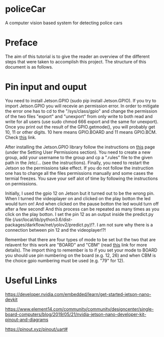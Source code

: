 # policeCar
A computer vision based system for detecting police cars
# Preface
The aim of this tutorial is to give the reader an overview of the different steps that were taken to accomplish this project. The structure of this document is as follows.

# Pin input and ouput
You need to install Jetson.GPIO (sudo pip install Jetson.GPIO). If you try to import Jetson.GPIO you will recevie an permission error. In order to mitigate the error one has to cd to the "/sys/class/gpio" and change the permission of the two files "export" and "unexport" from only write to both read and write for all users (use sudo chmod 666 export and the same for unexport). Once you print out the result of the GPIO.getmode(), you will probably get 10, 11 or other digits. 10 here means GPIO.BOARD and 11 means GPIO.BCM. Check [this](https://stackoverflow.com/questions/31687465/gpio-getmode-in-python-on-raspberry-pi-gets-different-value-than-on-wiki/31688886#31688886) link.

After installing the Jetson.GPIO library follow the instructions on [this](https://github.com/NVIDIA/jetson-gpio) page (under the Setting User Permissions section). You need to create a new group, add your username to the group and cp a ".rules" file to the given path in the /etc/... (see the instructions). Finally, you need to restart the Jetson so the permissions take effect. If you do not follow the instruction one has to change all the files permissions manually and some cases the termial freezes. You save your self alot of time by following the instructions on permissions. 

Initially, I used the gpio 12 on Jetson but it turned out to be the wrong pin. When I turned the videoplayer on and clicked on the play botton the led would turn on! And when clicked on the pause botton the led would turn off after a few second! And this process can be repeated as many times as you click on the play botton. I set the pin 12 as an output inside the predict.py file (/usr/local/lib/python3.6/dist-packages/darkflow/net/yolov2/predict.py)!?. I am not sure why there is a connection between pin 12 and the videoplayer!?!

Remember that there are four types of mode to be set but the two that are relavent for this work are "BOARD" and "CBM" (read [this](https://github.com/NVIDIA/jetson-gpio) link for more details). The import thing to remember is to if you set your mode to BOARD you should use pin numbering on the board (e.g. 12, 26) and when CBM is the choice gpio numbering must be used (e.g. "79" for 12).

# Useful Links
https://developer.nvidia.com/embedded/learn/get-started-jetson-nano-devkit

https://www.element14.com/community/community/designcenter/single-board-computers/blog/2019/05/21/nvidia-jetson-nano-developer-kit-pinout-and-diagrams

https://pinout.xyz/pinout/uart#
